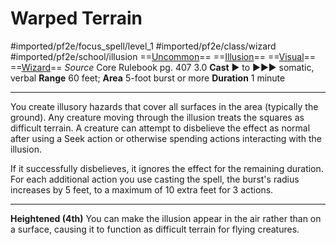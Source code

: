 # Warped Terrain
#imported/pf2e/focus_spell/level_1 #imported/pf2e/class/wizard #imported/pf2e/school/illusion 
==[Uncommon](uncommon.md)== ==[Illusion](illusion.md)== ==[Visual](visual.md)== ==[Wizard](rules/traits/wizard.md)==
*Source* Core Rulebook pg. 407 3.0
**Cast** ► to ►►► somatic, verbal
**Range** 60 feet; **Area** 5-foot burst or more
**Duration** 1 minute

---
You create illusory hazards that cover all surfaces in the area (typically the ground). Any creature moving through the illusion treats the squares as difficult terrain. A creature can attempt to disbelieve the effect as normal after using a Seek action or otherwise spending actions interacting with the illusion.

If it successfully disbelieves, it ignores the effect for the remaining duration. For each additional action you use casting the spell, the burst's radius increases by 5 feet, to a maximum of 10 extra feet for 3 actions.

<hr>

**Heightened (4th)** You can make the illusion appear in the air rather than on a surface, causing it to function as difficult terrain for flying creatures.